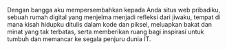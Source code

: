 Dengan bangga aku mempersembahkan kepada Anda situs web pribadiku, sebuah rumah digital yang menjelma menjadi refleksi dari jiwaku, tempat di mana kisah hidupku ditulis dalam kode dan piksel, meluapkan bakat dan minat yang tak terbatas, serta memberikan ruang bagi inspirasi untuk tumbuh dan memancar ke segala penjuru dunia IT.
